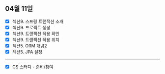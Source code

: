 ## 04월 11일

- [x] 섹션9. 스프링 트랜잭션 소개
- [x] 섹션9. 프로젝트 생성
- [x] 섹션9. 트랜잭션 적용 확인
- [x] 섹션9. 트랜잭션 적용 위치
- [x] 섹션5. ORM 개념2
- [x] 섹션5. JPA 설정

---

- [x] CS 스터디 - 준비/참여
